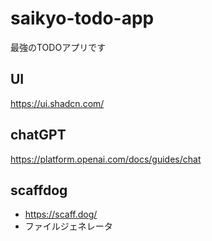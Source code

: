 # saikyo-todo-app
最強のTODOアプリです

## UI
https://ui.shadcn.com/

## chatGPT
https://platform.openai.com/docs/guides/chat

## scaffdog
- https://scaff.dog/
- ファイルジェネレータ
